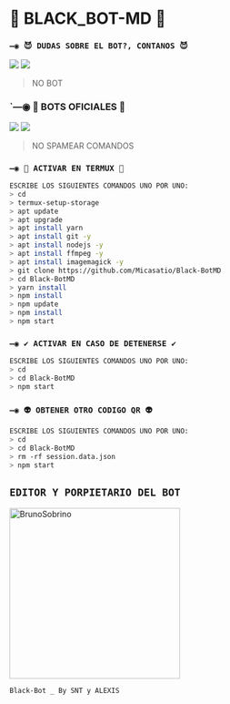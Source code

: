 # 👻 BLACK_BOT-MD 👻

### `—◉ 😈 DUDAS SOBRE EL BOT?, CONTANOS 😈`
<a href="http://wa.me/595983186566" target="blank"><img src="https://img.shields.io/badge/CREADOR-1-25D366?style=for-the-badge&logo=whatsapp&logoColor=white" /></a>
<a href="http://wa.me/524531106422" target="blank"><img src="https://img.shields.io/badge/CREADOR-2-25D366?style=for-the-badge&logo=whatsapp&logoColor=white" /></a>
> NO BOT

### `—◉ 🤖 BOTS OFICIALES 🤖
<a href="http://wa.me/15595272586" target="blank"><img src="https://img.shields.io/badge/OafC-1-25D366?style=for-the-badge&logo=whatsapp&logoColor=white" /></a>
<a href="http://wa.me/12514941266" target="blank"><img src="https://img.shields.io/badge/CREADOR-1-25D366?style=for-the-badge&logo=whatsapp&logoColor=white" /></a>
> NO SPAMEAR COMANDOS 

### `—◉ 👾 ACTIVAR EN TERMUX 👾`
```bash
ESCRIBE LOS SIGUIENTES COMANDOS UNO POR UNO:
> cd
> termux-setup-storage
> apt update 
> apt upgrade 
> apt install yarn 
> apt install git -y
> apt install nodejs -y
> apt install ffmpeg -y
> apt install imagemagick -y
> git clone https://github.com/Micasatio/Black-BotMD
> cd Black-BotMD
> yarn install
> npm install
> npm update
> npm install
> npm start
```

### `—◉ ✔️ ACTIVAR EN CASO DE DETENERSE ✔️`
```bash
ESCRIBE LOS SIGUIENTES COMANDOS UNO POR UNO:
> cd 
> cd Black-BotMD
> npm start
```

### `—◉ 👽 OBTENER OTRO CODIGO QR 👽`
```bash
ESCRIBE LOS SIGUIENTES COMANDOS UNO POR UNO:
> cd 
> cd Black-BotMD
> rm -rf session.data.json
> npm start
```

## `EDITOR Y PORPIETARIO DEL BOT` 
<a href="https://github.com/Micasatio"><img src="https://github.com/Micasatio.png" width="300" height="300" alt="BrunoSobrino"/></a>

`Black-Bot _ By SNT y ALEXIS`
